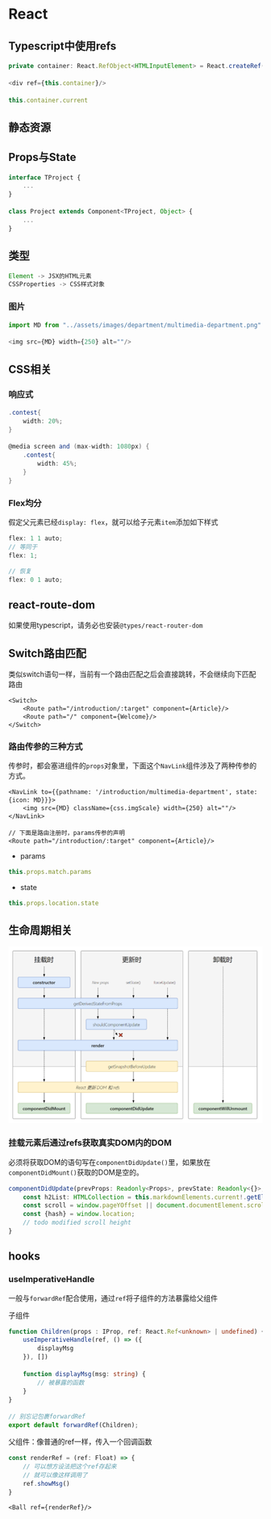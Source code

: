 # React

## Typescript中使用refs

```ts
private container: React.RefObject<HTMLInputElement> = React.createRef()

<div ref={this.container}/>

this.container.current
```

## 静态资源

## Props与State

```ts
interface TProject {
    ...
}

class Project extends Component<TProject, Object> {
    ...
}
```

## 类型

```ts
Element -> JSX的HTML元素
CSSProperties -> CSS样式对象
```
### 图片

```ts
import MD from "../assets/images/department/multimedia-department.png"

<img src={MD} width={250} alt=""/>
```

## CSS相关

### 响应式

```cs
.contest{
    width: 20%;
}

@media screen and (max-width: 1080px) {
    .contest{
        width: 45%;
    }
}
```

### Flex均分

假定父元素已经`display: flex`，就可以给子元素`item`添加如下样式

```cs
flex: 1 1 auto;
// 等同于
flex: 1;
```

```cs
// 恢复
flex: 0 1 auto;
```

## react-route-dom

如果使用typescript，请务必也安装`@types/react-router-dom`

## Switch路由匹配

类似switch语句一样，当前有一个路由匹配之后会直接跳转，不会继续向下匹配路由

```tsx
<Switch>
    <Route path="/introduction/:target" component={Article}/>
    <Route path="/" component={Welcome}/>
</Switch>
```

### 路由传参的三种方式

传参时，都会塞进组件的`props`对象里，下面这个`NavLink`组件涉及了两种传参的方式。

```tsx
<NavLink to={{pathname: '/introduction/multimedia-department', state: {icon: MD}}}>
    <img src={MD} className={css.imgScale} width={250} alt=""/>
</NavLink>

// 下面是路由注册时，params传参的声明
<Route path="/introduction/:target" component={Article}/>
```

* params

```ts
this.props.match.params
```

* state

```ts
this.props.location.state
```

## 生命周期相关

![react-life-cycle](./img/react-life-cycle.png)

### 挂载元素后通过refs获取真实DOM内的DOM

必须将获取DOM的语句写在`componentDidUpdate()`里，如果放在`componentDidMount()`获取的DOM是空的。

```ts
componentDidUpdate(prevProps: Readonly<Props>, prevState: Readonly<{}>, snapshot?: any) {
    const h2List: HTMLCollection = this.markdownElements.current!.getElementsByTagName('h2')
    const scroll = window.pageYOffset || document.documentElement.scrollTop || document.body.scrollTop || 0
    const {hash} = window.location;
    // todo modified scroll height
}
```

## hooks

### useImperativeHandle

一般与`forwardRef`配合使用，通过`ref`将子组件的方法暴露给父组件

子组件

```ts
function Children(props : IProp, ref: React.Ref<unknown> | undefined) {
    useImperativeHandle(ref, () => ({
        displayMsg
    }), [])

    function displayMsg(msg: string) {
        // 被暴露的函数
    }
}

// 别忘记包裹forwardRef
export default forwardRef(Children);
```

父组件：像普通的ref一样，传入一个回调函数

```ts
const renderRef = (ref: Float) => {
    // 可以想方设法把这个ref存起来
    // 就可以像这样调用了
    ref.showMsg()
}
```

```tsx
<Ball ref={renderRef}/>
```